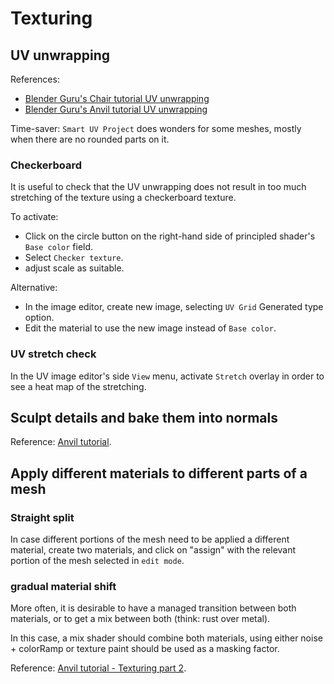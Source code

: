 # Texturing

## UV unwrapping

References:

* [Blender Guru's Chair tutorial UV unwrapping](https://www.youtube.com/watch?v=XeBUfMKKZDo&list=PLjEaoINr3zgEL9UjPTLWQhLFAK7wVaRMR&index=8&t=0s)
* [Blender Guru's Anvil tutorial UV unwrapping](https://www.youtube.com/watch?v=scPSP_U858k&list=PLjEaoINr3zgHJVJF3T3CFUAZ6z11jKg6a&t=0s)

Time-saver: `Smart UV Project` does wonders for some meshes, mostly when there are no rounded parts on it.

### Checkerboard

It is useful to check that the UV unwrapping does not result in too much stretching of the texture using a checkerboard texture.

To activate:

* Click on the circle button on the right-hand side of principled shader's `Base color` field.
* Select `Checker texture`.
* adjust scale as suitable.


Alternative:

* In the image editor, create new image, selecting `UV Grid` Generated type option.
* Edit the material to use the new image instead of `Base color`.


### UV stretch check

In the UV image editor's side `View` menu, activate `Stretch` overlay in order to see a heat map of the stretching.

## Sculpt details and bake them into normals

Reference: [Anvil tutorial](https://www.youtube.com/watch?v=ywSq0bSYLWI&list=PLjEaoINr3zgHJVJF3T3CFUAZ6z11jKg6a&index=7).


## Apply different materials to different parts of a mesh


### Straight split

In case different portions of the mesh need to be applied a different material, create two materials, and click on "assign" with the relevant portion of the mesh selected in `edit mode`.

### gradual material shift

More often, it is desirable to have a managed transition between both materials, or to get a mix between both (think: rust over metal). 

In this case, a mix shader should combine both materials, using either noise + colorRamp or texture paint should be used as a masking factor.

Reference: [Anvil tutorial - Texturing part 2](https://www.youtube.com/watch?v=nx8Qq7kNKK8&list=PLjEaoINr3zgHJVJF3T3CFUAZ6z11jKg6a&index=10).
